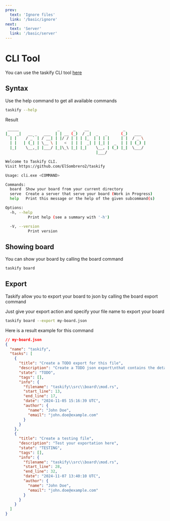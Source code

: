 ```yaml
---
prev:
  text: 'Ignore files'
  link: '/basic/ignore'
next:
  text: 'Server'
  link: '/basic/server'
---
```


# CLI Tool

You can use the taskify CLI tool [here](https://github.com/ElSombrero2/taskify)

## Syntax
Use the help command to get all available commands
```bash
taskify --help
```

Result
```bash
 _____                 _      _    __               _
|_   _|   __ _   ___  | | __ (_)  / _|  _   _      (_)   ___
  | |    / _` | / __| | |/ / | | | |_  | | | |     | |  / _ \
  | |   | (_| | \__ \ |   <  | | |  _| | |_| |  _  | | | (_) |
  |_|    \__,_| |___/ |_|\_\ |_| |_|    \__, | (_) |_|  \___/
                                        |___/

Welcome to Taskify CLI.
Visit https://github.com/ElSombrero2/taskify

Usage: cli.exe <COMMAND>

Commands:
  board  Show your board from your current directory
  serve  Create a server that serve your board (Work in Progress)
  help   Print this message or the help of the given subcommand(s)

Options:
  -h, --help
          Print help (see a summary with '-h')

  -V, --version
          Print version
```

## Showing board

You can show your board by calling the board command

```bash
taskify board
```

## Export
Taskify allow you to export your board to json by 
calling the board export command

Just give your export action and specify your file name to export your board
```bash
taskify board --export my-board.json
```

Here is a result example for this command
```json
// my-board.json
{
  "name": "taskify",
  "tasks": [
    {
      "title": "Create a TODO export for this file",
      "description": "Create a TODO json export\nthat contains the details of this task",
      "state": "TODO",
      "tags": [],
      "info": {
        "filename": "taskify\\src\\board\\mod.rs",
        "start_line": 13,
        "end_line": 17,
        "date": "2024-11-05 15:16:39 UTC",
        "author": {
          "name": "John Doe",
          "email": "john.doe@example.com"
        }
      }
    },
    {
      "title": "Create a testing file",
      "description": "Test your exportation here",
      "state": "TESTING",
      "tags": [],
      "info": {
        "filename": "taskify\\src\\board\\mod.rs",
        "start_line": 28,
        "end_line": 32,
        "date": "2024-11-07 13:40:10 UTC",
        "author": {
          "name": "John Doe",
          "email": "john.doe@example.com"
        }
      }
    }
  ]
}
```